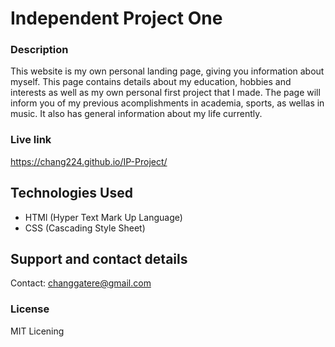 # Independent Project One

### Description
This website is my own personal landing page, giving you information about myself. This page contains details about my education, hobbies and interests as well
as my own personal first project that I made. The page will inform you of my previous acomplishments in academia, sports, as wellas in music. It also has general information about my life currently.

### Live link
https://chang224.github.io/IP-Project/

## Technologies Used
* HTMl (Hyper Text Mark Up Language)
* CSS (Cascading Style Sheet)

## Support and contact details
Contact: changgatere@gmail.com

### License
MIT Licening
  
